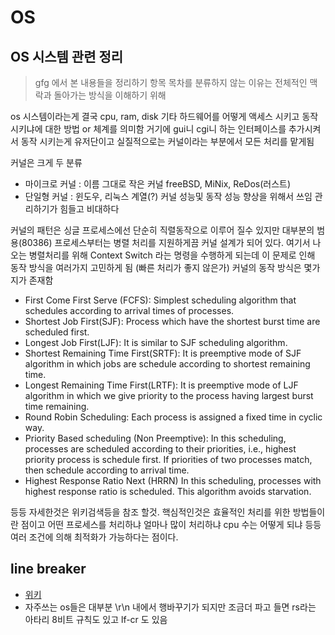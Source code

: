 # OS

## OS 시스템 관련 정리

> gfg 에서 본 내용들을 정리하기 항목 목차를 분류하지 않는 이유는 전체적인 맥락과 돌아가는 방식을 이해하기 위해

os 시스템이라는게 결국 cpu, ram, disk 기타 하드웨어를 어떻게 액세스 시키고 동작시키냐에 대한 방법 or 체계를 의미함 거기에 gui니 cgi니 하는 인터페이스를 추가시켜서 동작 시키는게 유저단이고 실질적으로는 커널이라는 부분에서 모든 처리를 맡게됨

커널은 크게 두 분류

- 마이크로 커널 : 이름 그대로 작은 커널 freeBSD, MiNix, ReDos(러스트)  
- 단일형 커널 : 윈도우, 리눅스 계열(?) 커널 성능및 동작 성능 향상을 위해서 쓰임 관리하기가 힘들고 비대하다

커널의 패턴은 싱글 프로세스에선 단순히 직렬동작으로 이루어 질수 있지만 대부분의 범용(80386) 프로세스부터는 병렬 처리를 지원하게끔 커널 설계가 되어 있다.
여기서 나오는 병렬처리를 위해 Context Switch 라는 명령을 수행하게 되는데 이 문제로 인해 동작 방식을 여러가지 고민하게 됨 (빠른 처리가 좋지 않은가)
커널의 동작 방식은 몇가지가 존재함

- First Come First Serve (FCFS): Simplest scheduling algorithm that schedules according to arrival times of processes.
- Shortest Job First(SJF): Process which have the shortest burst time are scheduled first.
- Longest Job First(LJF): It is similar to SJF scheduling algorithm.
- Shortest Remaining Time First(SRTF): It is preemptive mode of SJF algorithm in which jobs are schedule according to shortest remaining time.
- Longest Remaining Time First(LRTF): It is preemptive mode of LJF algorithm in which we give priority to the process having largest burst time remaining.
- Round Robin Scheduling: Each process is assigned a fixed time in cyclic way.
- Priority Based scheduling (Non Preemptive): In this scheduling, processes are scheduled according to their priorities, i.e., highest priority process is schedule first. If priorities of two processes match, then schedule according to arrival time.
- Highest Response Ratio Next (HRRN) In this scheduling, processes with highest response ratio is scheduled. This algorithm avoids starvation.

등등 자세한것은 위키검색등을 참조 할것. 핵심적인것은 효율적인 처리를 위한 방법들이란 점이고 어떤 프로세스를 처리하냐 얼마나 많이 처리하냐 cpu 수는 어떻게 되냐 등등 여러 조건에 의해 최적화가 가능하다는 점이다.

## line breaker

- [위키](https://en.wikipedia.org/wiki/Newline)
- 자주쓰는 os들은 대부분 \r\n 내에서 행바꾸기가 되지만 조금더 파고 들면 rs라는 아타리 8비트 규칙도 있고 lf-cr 도 있음

